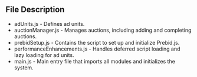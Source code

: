 ## File Description 
- adUnits.js - Defines ad units.
- auctionManager.js - Manages auctions, including adding and completing auctions.
- prebidSetup.js - Contains the script to set up and initialize Prebid.js.
- performanceEnhancements.js - Handles deferred script loading and lazy loading for ad units.
- main.js - Main entry file that imports all modules and initializes the system.
